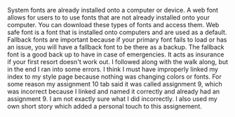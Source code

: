 System fonts are already installed onto a computer or device. A web font allows for users to to use fonts that are not already installed onto your computer. You can download these types of fonts and access them. Web safe font is a font that is installed onto computers and are used as a default.
Fallback fonts are important because if your primary font fails to load or has an issue, you will have a fallback font to be there as a backup. The fallback font is a good back up to have in case of emergencies. It acts as insurance if your first resort doesn't work out.
I followed along with the walk along, but in the end I ran into some errors. I think I must have improperly linked my index to my style page because nothing was changing colors or fonts. For some reason my assignment 10 tab said it was called assignment 9, which was incorrect because I linked and named it correctly and already had an assignment 9. I am not exactly sure what I did incorrectly. I also used my own short story which added a personal touch to this assignement. 
